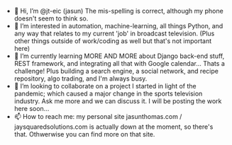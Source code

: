 - 👋 Hi, I’m @jt-eic (jasun) The mis-spelling is correct, although my phone doesn't seem to think so.
- 👀 I’m interested in automation, machine-learning, all things Python, and any way that relates to my current 'job' in broadcast television.
(Plus other things outside of work/coding as well but that's not important here)
- 🌱 I’m currently learning MORE AND MORE about Django back-end stuff, REST framework, and integrating all that with Google calendar... Thats a challenge! Plus building a search engine, a social network, and recipe repository, algo trading, and I'm always busy.
- 💞️ I’m looking to collaborate on a project I started in light of the pandemic; which caused a major change in the sports television industry. Ask me more and we can discuss it. I will be posting the work here soon...
- 📫 How to reach me: my personal site jasunthomas.com / jaysquaredsolutions.com is actually down at the moment, so there's that. Othwerwise you can find more on that site.

<!---
jt-eic/jt-eic is a ✨ special ✨ repository because its `README.md` (this file) appears on your GitHub profile.
You can click the Preview link to take a look at your changes.
--->
